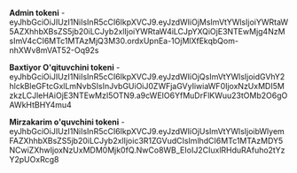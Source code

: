 
**Admin tokeni** - eyJhbGciOiJIUzI1NiIsInR5cCI6IkpXVCJ9.eyJzdWIiOjMsImVtYWlsIjoiYWRtaW5AZXhhbXBsZS5jb20iLCJyb2xlIjoiYWRtaW4iLCJpYXQiOjE3NTEwMjg4NzMsImV4cCI6MTc1MTAzMjQ3M30.ordxUpnEa-1OjMlXfEkqbQom-nhXWv8mVAT52-Oq92s

**Baxtiyor O'qituvchini tokeni** - eyJhbGciOiJIUzI1NiIsInR5cCI6IkpXVCJ9.eyJzdWIiOjQsImVtYWlsIjoidGVhY2hlckBleGFtcGxlLmNvbSIsInJvbGUiOiJ0ZWFjaGVyIiwiaWF0IjoxNzUxMDI5MzkzLCJleHAiOjE3NTEwMzI5OTN9.a9cWEIO6YfMuDrFlKWuu23tOMb2O6gOAWkHtBHY4mu4

**Mirzakarim o'quvchini tokeni** - eyJhbGciOiJIUzI1NiIsInR5cCI6IkpXVCJ9.eyJzdWIiOjUsImVtYWlsIjoibWlyemFAZXhhbXBsZS5jb20iLCJyb2xlIjoic3R1ZGVudCIsImlhdCI6MTc1MTAzMDY5NCwiZXhwIjoxNzUxMDM0Mjk0fQ.NwCo8WB_EIoIJ2CIuxlRHduRAfuho2tYzY2pUOxRcg8